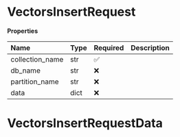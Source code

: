 # VectorsInsertRequest

**Properties**

| Name            | Type | Required | Description |
| :-------------- | :--- | :------- | :---------- |
| collection_name | str  | ✅       |             |
| db_name         | str  | ❌       |             |
| partition_name  | str  | ❌       |             |
| data            | dict | ❌       |             |

# VectorsInsertRequestData

<!-- This file was generated by liblab | https://liblab.com/ -->
